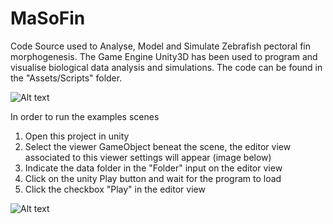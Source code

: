 # MaSoFin
Code Source used to Analyse, Model and Simulate Zebrafish pectoral fin morphogenesis.
The Game Engine Unity3D has been used to program and visualise biological data analysis and simulations.
The code can be found in the "Assets/Scripts" folder.

![Alt text](https://github.com/guijoe/MaSoFin/tree/master/images/Proliferation.GIF "Proliferation Analysis")


In order to run the examples scenes

1. Open this project in unity
2. Select the viewer GameObject beneat the scene, the editor view associated to this viewer settings will appear (image below)
3. Indicate the data folder in the "Folder" input on the editor view
4. Click on the unity Play button and wait for the program to load
5. Click the checkbox "Play" in the editor view

![Alt text](https://github.com/guijoe/MaSoFin/tree/master/images/Proliferation_in_unity.PNG "Proliferation in unity")
